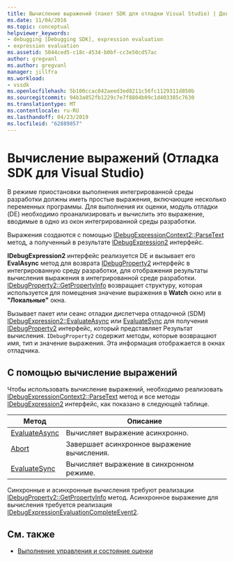 ```yaml
---
title: Вычисление выражений (пакет SDK для отладки Visual Studio) | Документация Майкрософт
ms.date: 11/04/2016
ms.topic: conceptual
helpviewer_keywords:
- debugging [Debugging SDK], expression evaluation
- expression evaluation
ms.assetid: 5044ced5-c18c-4534-b0bf-cc3e50cd57ac
author: gregvanl
ms.author: gregvanl
manager: jillfra
ms.workload:
- vssdk
ms.openlocfilehash: 5b100ccac042aeed3ed8211c56fc1129311d850b
ms.sourcegitcommit: 94b3a052fb1229c7e7f8804b09c1d403385c7630
ms.translationtype: MT
ms.contentlocale: ru-RU
ms.lasthandoff: 04/23/2019
ms.locfileid: "62889857"
---
```

# <a name="expression-evaluation-visual-studio-debugging-sdk"></a>Вычисление выражений (Отладка SDK для Visual Studio)
В режиме приостановки выполнения интегрированной среды разработки должны иметь простые выражения, включающие несколько переменных программы. Для выполнения их оценки, модуль отладки (DE) необходимо проанализировать и вычислить это выражение, вводимые в одно из окон интегрированной среды разработки.

 Выражения создаются с помощью [IDebugExpressionContext2::ParseText](../../extensibility/debugger/reference/idebugexpressioncontext2-parsetext.md) метод, а полученный в результате [IDebugExpression2](../../extensibility/debugger/reference/idebugexpression2.md) интерфейс.

 **IDebugExpression2** интерфейс реализуется DE и вызывает его **EvalAsync** метод для возврата [IDebugProperty2](../../extensibility/debugger/reference/idebugproperty2.md) интерфейс в интегрированную среду разработки, для отображения результаты вычисления выражения в интегрированной среде разработки. [IDebugProperty2::GetPropertyInfo](../../extensibility/debugger/reference/idebugproperty2-getpropertyinfo.md) возвращает структуру, которая используется для помещения значение выражения в **Watch** окно или в **"Локальные"** окна.

 Вызывает пакет или сеанс отладки диспетчера отладочной (SDM) [IDebugExpression2::EvaluateAsync](../../extensibility/debugger/reference/idebugexpression2-evaluateasync.md) или [EvaluateSync](../../extensibility/debugger/reference/idebugexpression2-evaluatesync.md) для получения [IDebugProperty2](../../extensibility/debugger/reference/idebugproperty2.md) интерфейс, который представляет Результат вычисления. `IDebugProperty2` содержит методы, которые возвращают имя, тип и значение выражения. Эта информация отображается в окнах отладчика.

## <a name="using-expression-evaluation"></a>С помощью вычисление выражений
 Чтобы использовать вычисление выражений, необходимо реализовать [IDebugExpressionContext2::ParseText](../../extensibility/debugger/reference/idebugexpressioncontext2-parsetext.md) метод и все методы [IDebugExpression2](../../extensibility/debugger/reference/idebugexpression2.md) интерфейс, как показано в следующей таблице.

|Метод|Описание|
|------------|-----------------|
|[EvaluateAsync](../../extensibility/debugger/reference/idebugexpression2-evaluateasync.md)|Вычисляет выражение асинхронно.|
|[Abort](../../extensibility/debugger/reference/idebugexpression2-abort.md)|Завершает асинхронное выражение вычисления.|
|[EvaluateSync](../../extensibility/debugger/reference/idebugexpression2-evaluatesync.md)|Вычисляет выражение в синхронном режиме.|

 Синхронные и асинхронные вычисления требуют реализации [IDebugProperty2::GetPropertyInfo](../../extensibility/debugger/reference/idebugproperty2-getpropertyinfo.md) метод. Асинхронное выражение для вычисления требуется реализация [IDebugExpressionEvaluationCompleteEvent2](../../extensibility/debugger/reference/idebugexpressionevaluationcompleteevent2.md).

## <a name="see-also"></a>См. также
- [Выполнение управления и состояние оценки](../../extensibility/debugger/execution-control-and-state-evaluation.md)